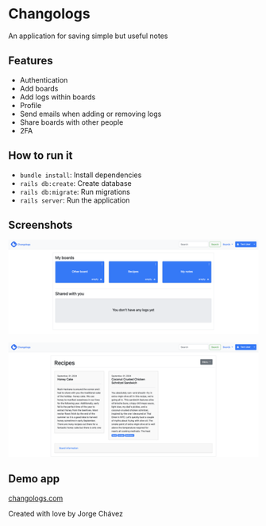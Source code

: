 # Changologs
An application for saving simple but useful notes

## Features
* Authentication
* Add boards
* Add logs within boards
* Profile
* Send emails when adding or removing logs
* Share boards with other people
* 2FA

## How to run it
* `bundle install`: Install dependencies
* `rails db:create`: Create database
* `rails db:migrate`: Run migrations
* `rails server`: Run the application


## Screenshots
![alt text](images/boards.png)

![alt text](images/logs.png)


## Demo app
[changologs.com](changologs.com)

Created with love by Jorge Chávez
